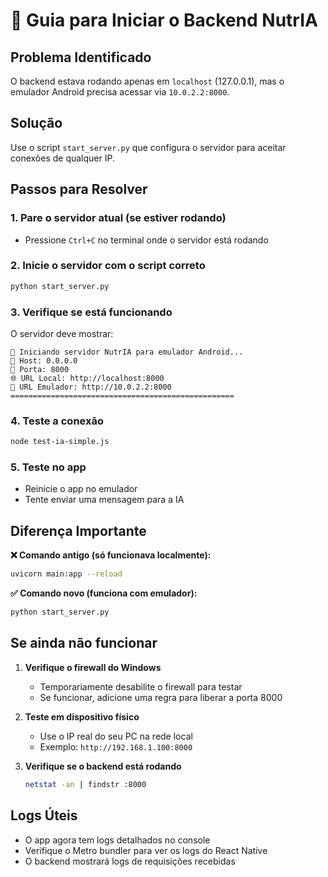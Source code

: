 # 🚀 Guia para Iniciar o Backend NutrIA

## Problema Identificado
O backend estava rodando apenas em `localhost` (127.0.0.1), mas o emulador Android precisa acessar via `10.0.2.2:8000`.

## Solução
Use o script `start_server.py` que configura o servidor para aceitar conexões de qualquer IP.

## Passos para Resolver

### 1. Pare o servidor atual (se estiver rodando)
- Pressione `Ctrl+C` no terminal onde o servidor está rodando

### 2. Inicie o servidor com o script correto
```bash
python start_server.py
```

### 3. Verifique se está funcionando
O servidor deve mostrar:
```
🚀 Iniciando servidor NutrIA para emulador Android...
📍 Host: 0.0.0.0
🔌 Porta: 8000
🌐 URL Local: http://localhost:8000
📱 URL Emulador: http://10.0.2.2:8000
==================================================
```

### 4. Teste a conexão
```bash
node test-ia-simple.js
```

### 5. Teste no app
- Reinicie o app no emulador
- Tente enviar uma mensagem para a IA

## Diferença Importante

**❌ Comando antigo (só funcionava localmente):**
```bash
uvicorn main:app --reload
```

**✅ Comando novo (funciona com emulador):**
```bash
python start_server.py
```

## Se ainda não funcionar

1. **Verifique o firewall do Windows**
   - Temporariamente desabilite o firewall para testar
   - Se funcionar, adicione uma regra para liberar a porta 8000

2. **Teste em dispositivo físico**
   - Use o IP real do seu PC na rede local
   - Exemplo: `http://192.168.1.100:8000`

3. **Verifique se o backend está rodando**
   ```bash
   netstat -an | findstr :8000
   ```

## Logs Úteis
- O app agora tem logs detalhados no console
- Verifique o Metro bundler para ver os logs do React Native
- O backend mostrará logs de requisições recebidas 
